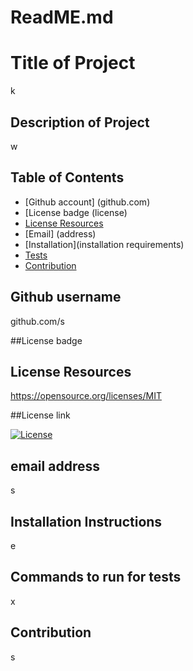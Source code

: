 # ReadME.md 

  # Title of Project
  k

  ## Description  of Project
  w

  ## Table of Contents
  * [Github account] (github.com)
  * [License badge (license)
  * [License Resources](license)
  * [Email] (address)
  * [Installation](installation requirements)
  * [Tests](test)
  * [Contribution](contribution)
  
  ## Github username
  github.com/s

  ##License badge
  ## License Resources
  https://opensource.org/licenses/MIT

  ##License link
  
  [![License](https://img.shields.io/badge/License-MIT-yellow.svg)](https://opensource.org/licenses/MIT)

  ## email address
  s

  ## Installation Instructions
  e

  ## Commands to run for tests
  x

  ## Contribution
  s
  